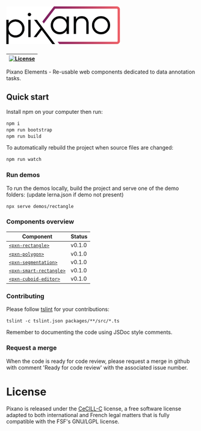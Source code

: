# <img src="images/pixano_logo.png" alt="Pixano" height="100"/>


| [![License](https://img.shields.io/badge/license-CeCILL--C-blue.svg)](LICENSE)  |
| ------ |

Pixano Elements - Re-usable web components dedicated to data annotation tasks.


## Quick start

Install npm on your computer then run:

```bash
npm i
npm run bootstrap
npm run build
```

To automatically rebuild the project when source files are changed:

```bash
npm run watch
```

### Run demos

To run the demos locally, build the project and serve one of the demo folders:
(update lerna.json if demo not present)

```bash
npx serve demos/rectangle
```

### Components overview

| Component | Status |
| ----------| -------|
| [`<pxn-rectangle>`](https://github.com/pixano/pixano-elements/blob/master/packages/graphics-2d) | v0.1.0 |
| [`<pxn-polygon>`](https://github.com/pixano/pixano-elements/blob/master/packages/graphics-2d) |  v0.1.0 |
| [`<pxn-segmentation>`](https://github.com/pixano/pixano-elements/blob/master/packages/graphics-2d) |  v0.1.0 |
| [`<pxn-smart-rectangle>`](https://github.com/pixano/pixano-elements/blob/master/packages/graphics-2d) |  v0.1.0 |
| [`<pxn-cuboid-editor>`](https://github.com/pixano/pixano-elements/blob/master/packages/graphics-3d) |  v0.1.0 |

### Contributing

Please follow [tslint](https://palantir.github.io/tslint/) for your contributions:

```
tslint -c tslint.json packages/**/src/*.ts
```

Remember to documenting the code using JSDoc style comments.

### Request a merge

When the code is ready for code review, please request a merge in github with comment 'Ready for code review' with the associated issue number.

# License

Pixano is released under the [CeCILL-C](LICENSE.txt) license, a free software license
 adapted to both international and French legal matters that is fully compatible
 with the FSF's GNU/LGPL license.
